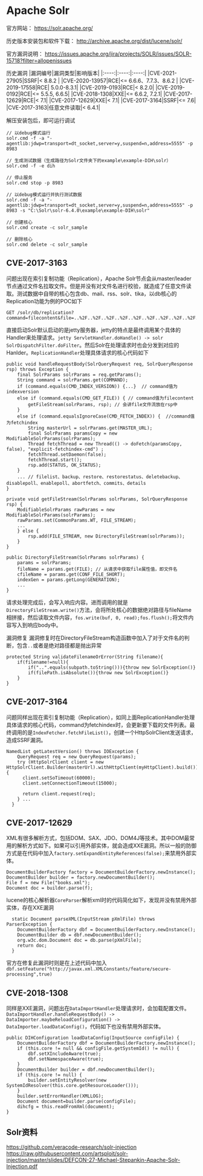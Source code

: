 # Apache Solr

官方网站： https://solr.apache.org/

历史版本安装包和软件下载： http://archive.apache.org/dist/lucene/solr/

官方漏洞说明： https://issues.apache.org/jira/projects/SOLR/issues/SOLR-15718?filter=allopenissues

历史漏洞
|漏洞编号|漏洞类型|影响版本|
|:----:|:----:|:----:|
|CVE-2021-27905|SSRF|< 8.8.2 |
|CVE-2020-13957|RCE|<= 6.6.6、7.7.3、8.6.2 |
|CVE-2019-17558|RCE| 5.0.0-8.3.1|
|CVE-2019-0193|RCE|< 8.2.0|
|CVE-2019-0192|RCE|<= 5.5.5, 6.6.5|
|CVE-2018-1308|XXE|<= 6.6.2, 7.2.1|
|CVE-2017-12629|RCE|< 7.1|
|CVE-2017-12629|XXE|< 7.1|
|CVE-2017-3164|SSRF|<= 7.6|
|CVE-2017-3163|任意文件读取|< 6.4.1|

解压安装包后，即可运行调试
```
// 以debug模式运行
solr.cmd -f -a "-agentlib:jdwp=transport=dt_socket,server=y,suspend=n,address=5555" -p 8983

// 生成测试数据（生成路径为Solr文件夹下的example\example-DIH\solr）
solr.cmd -f -e dih

// 停止服务
solr.cmd stop -p 8983

// 以debug模式运行并执行测试数据
solr.cmd -f -a "-agentlib:jdwp=transport=dt_socket,server=y,suspend=n,address=5555" -p 8983 -s "C:\Solr\solr-6.4.0\example\example-DIH\solr"

// 创建核心
solr.cmd create -c solr_sample

// 删除核心
solr.cmd delete -c solr_sample
```

## CVE-2017-3163
问题出现在索引复制功能（Replication），Apache Solr节点会从master/leader节点通过文件名拉取文件。但是并没有对文件名进行校验，就造成了任意文件读取。测试数据中自带的核心包含db、mail、rss、solr、tika，以db核心的Replication功能为例的POC如下
```
GET /solr/db/replication?command=filecontent&file=..%2F..%2F..%2F..%2F..%2F..%2F..%2F..%2F..%2F..%2FWindows%2Fwin.ini&wt=filestream&generation=1
```
直接启动Solr默认启动的是jetty服务器，jetty的特点是最终调用某个具体的Handler来处理请求。`jetty ServletHandler.doHandle() -> solr SolrDispatchFilter.doFilter`。然后Solr在处理请求时也会分发到对应的Hanlder。`ReplicationHandler`处理具体请求的核心代码如下
```
public void handleRequestBody(SolrQueryRequest req, SolrQueryResponse rsp) throws Exception {
    final SolrParams solrParams = req.getParams();
    String command = solrParams.get(COMMAND);
    if (command.equals(CMD_INDEX_VERSION)) {...}  // command值为indexversion
    else if (command.equals(CMD_GET_FILE)) { // command值为filecontent
        getFileStream(solrParams, rsp); // 会讲file文件流放在rsp中
    }
    else if (command.equalsIgnoreCase(CMD_FETCH_INDEX)) {  //command值为fetchindex
        String masterUrl = solrParams.get(MASTER_URL);
        final SolrParams paramsCopy = new ModifiableSolrParams(solrParams);
        Thread fetchThread = new Thread(() -> doFetch(paramsCopy, false), "explicit-fetchindex-cmd") ;
        fetchThread.setDaemon(false);
        fetchThread.start();
        rsp.add(STATUS, OK_STATUS);
    }
    ... // filelist、backup、restore、restorestatus、deletebackup、disablepoll、enablepoll、abortfetch、commits、details
}

private void getFileStream(SolrParams solrParams, SolrQueryResponse rsp) {
    ModifiableSolrParams rawParams = new ModifiableSolrParams(solrParams);
    rawParams.set(CommonParams.WT, FILE_STREAM);
    ...
    } else {
        rsp.add(FILE_STREAM, new DirectoryFileStream(solrParams));
    }
}

public DirectoryFileStream(SolrParams solrParams) {
    params = solrParams;
    fileName = params.get(FILE); // 从请求中获取file属性值，即文件名
    cfileName = params.get(CONF_FILE_SHORT);
    indexGen = params.getLong(GENERATION);
    ...
}
```
请求处理完成后，会写入响应内容。进而调用的就是`DirectoryFileStream.write()`方法，会将所处核心的数据绝对路径与fileName相拼接，然后读取文件内容，`fos.write(buf, 0, read);fos.flush();`将文件内容写入到响应body中。

漏洞修复
漏洞修复时在DirectoryFileStream构造函数中加入了对于文件名的判断，包含`..`或者是绝对路径都是抛出异常
```
protected String validateFilenameOrError(String filename){
	if(filename!=null){
		if("..".equals(subpath.toString())){throw new SolrException()}
		if(filePath.isAbsolute()){throw new SolrException()}
	}
}
```

## CVE-2017-3164
问题同样出现在索引复制功能（Replication），如同上面ReplicationHandler处理具体请求的核心代码，command为fetchindex时，会更新要下载的文件列表。最终调用的是`IndexFetcher.fetchFileList()`，创建一个HttpSolrClient发送请求，造成SSRF漏洞。
```
NamedList getLatestVersion() throws IOException {
    QueryRequest req = new QueryRequest(params);
    try (HttpSolrClient client = new HttpSolrClient.Builder(masterUrl).withHttpClient(myHttpClient).build()) {
      client.setSoTimeout(60000);
      client.setConnectionTimeout(15000);

      return client.request(req);
    } ...
  }
```

## CVE-2017-12629
XML有很多解析方式，包括DOM、SAX、JDO、DOM4J等技术。其中DOM最常用的解析方式如下。如果可以引用外部实体，就会造成XXE漏洞。所以一般的防御方式是在代码中加入`factory.setExpandEntityReferences(false);`来禁用外部实体。
```
DocumentBuilderFactory factory = DocumentBuilderFactory.newInstance();
DocumentBuilder builder = factory.newDocumentBuilder();
File f = new File("books.xml");
Document doc = builder.parse(f);
```
lucene的核心解析器`CoreParser`解析xml时的代码简化如下，发现并没有禁用外部实体，存在XXE漏洞
```
  static Document parseXML(InputStream pXmlFile) throws ParserException {
    DocumentBuilderFactory dbf = DocumentBuilderFactory.newInstance();
    DocumentBuilder db = dbf.newDocumentBuilder();
    org.w3c.dom.Document doc = db.parse(pXmlFile);
    return doc;
  }
```
官方在修复此漏洞时则是在上述代码中加入`dbf.setFeature("http://javax.xml.XMLConstants/feature/secure-processing",true)`

## CVE-2018-1308
同样是XXE漏洞，问题出在`DataImportHandler`处理请求时，会加载配置文件。`DataImportHandler.handleRequestBody() -> DataImporter.maybeReloadConfiguration() -> DataImporter.loadDataConfig()`，代码如下也没有禁用外部实体。
```
public DIHConfiguration loadDataConfig(InputSource configFile) {
    DocumentBuilderFactory dbf = DocumentBuilderFactory.newInstance();
    if (this.core != null && configFile.getSystemId() != null) {
        dbf.setXIncludeAware(true);
        dbf.setNamespaceAware(true);
    }
    DocumentBuilder builder = dbf.newDocumentBuilder();
    if (this.core != null) {
        builder.setEntityResolver(new SystemIdResolver(this.core.getResourceLoader()));
    }
    builder.setErrorHandler(XMLLOG);
    Document document=builder.parse(configFile);
    dihcfg = this.readFromXml(document);
}
```


## Solr资料
https://github.com/veracode-research/solr-injection
https://raw.githubusercontent.com/artsploit/solr-injection/master/slides/DEFCON-27-Michael-Stepankin-Apache-Solr-Injection.pdf

